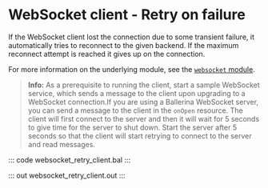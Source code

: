 # WebSocket client - Retry on failure

If the WebSocket client lost the connection due to some transient failure, it automatically tries to reconnect to the given backend. If the maximum reconnect attempt is reached it gives up on the connection. 

For more information on the underlying module, see the [`websocket` module](https://lib.ballerina.io/ballerina/websocket/latest/).

>**Info:** As a prerequisite to running the client, start a sample WebSocket service, which sends a message to the client upon upgrading to a WebSocket connection.If you are using a Ballerina WebSocket server, you can send a message to the client in the `onOpen` resource. The client will first connect to the server and then it will wait for 5 seconds to give time for the server to shut down. Start the server after 5 seconds so that the client will start retrying to connect to the server and read messages.

::: code websocket_retry_client.bal :::

::: out websocket_retry_client.out :::